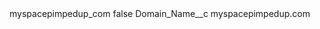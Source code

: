 <?xml version="1.0" encoding="UTF-8"?>
<CustomMetadata xmlns="http://soap.sforce.com/2006/04/metadata" xmlns:xsi="http://www.w3.org/2001/XMLSchema-instance" xmlns:xsd="http://www.w3.org/2001/XMLSchema">
    <label>myspacepimpedup_com</label>
    <protected>false</protected>
    <values>
        <field>Domain_Name__c</field>
        <value xsi:type="xsd:string">myspacepimpedup.com</value>
    </values>
</CustomMetadata>
